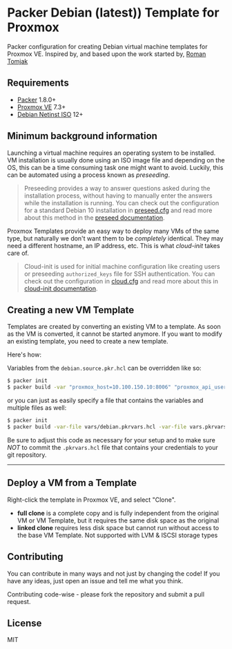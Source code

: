 # Packer Debian (latest)) Template for Proxmox

Packer configuration for creating Debian virtual machine templates for Proxmox VE. Inspired by, and based upon the work started by, [Roman Tomjak](https://github.com/romantomjak/packer-proxmox-template)

## Requirements

- [Packer](https://www.packer.io/downloads) 1.8.0+
- [Proxmox VE](https://www.proxmox.com/en/proxmox-ve) 7.3+
- [Debian Netinst ISO](https://get.debian.org/images/release/current/amd64/iso-cd/debian-12.0.0-amd64-netinst.iso) 12+

## Minimum background information

Launching a virtual machine requires an operating system to be installed. VM installation is usually done using an ISO image file and depending on the OS, this can be a time consuming task one might want to avoid. Luckily, this can be automated using a process known as _preseeding_.

> Preseeding provides a way to answer questions asked during the installation process, without having to manually enter the answers while the installation is running. You can check out the configuration for a standard Debian 10 installation in [preseed.cfg](http/preseed.cfg) and read more about this method in the [preseed documentation](https://wiki.debian.org/DebianInstaller/Preseed).

Proxmox Templates provide an easy way to deploy many VMs of the same type, but naturally we don't want them to be _completely_ identical. They may need a different hostname, an IP address, etc. This is what _cloud-init_ takes care of.

> Cloud-init is used for initial machine configuration like creating users or preseeding `authorized_keys` file for SSH authentication. You can check out the configuration in [cloud.cfg](http/cloud.cfg) and read more about this in [cloud-init documentation](https://cloudinit.readthedocs.io/en/latest/).

## Creating a new VM Template

Templates are created by converting an existing VM to a template. As soon as the VM is converted, it cannot be started anymore. If you want to modify an existing template, you need to create a new template.

Here's how:

Variables from the `debian.source.pkr.hcl` can be overridden like so:

```sh
$ packer init
$ packer build -var "proxmox_host=10.100.150.10:8006" "proxmox_api_user=<<NOTAREALUSER>>" "proxmox_api_password=<<NOTAREALPASSWORD>>" .
```

or you can just as easily specify a file that contains the variables and multiple files as well:

```sh
$ packer init
$ packer build -var-file vars/debian.pkrvars.hcl -var-file vars.pkrvars.hcl.sample .
```

Be sure to adjust this code as necessary for your setup and to make sure *_NOT_* to commit the `.pkrvars.hcl` file that contains your credentials to your git repository.

---

## Deploy a VM from a Template

Right-click the template in Proxmox VE, and select "Clone".

- **full clone** is a complete copy and is fully independent from the original VM or VM Template, but it requires the same disk space as the original
- **linked clone** requires less disk space but cannot run without access to the base VM Template. Not supported with LVM & ISCSI storage types

## Contributing

You can contribute in many ways and not just by changing the code! If you have
any ideas, just open an issue and tell me what you think.

Contributing code-wise - please fork the repository and submit a pull request.

## License

MIT
